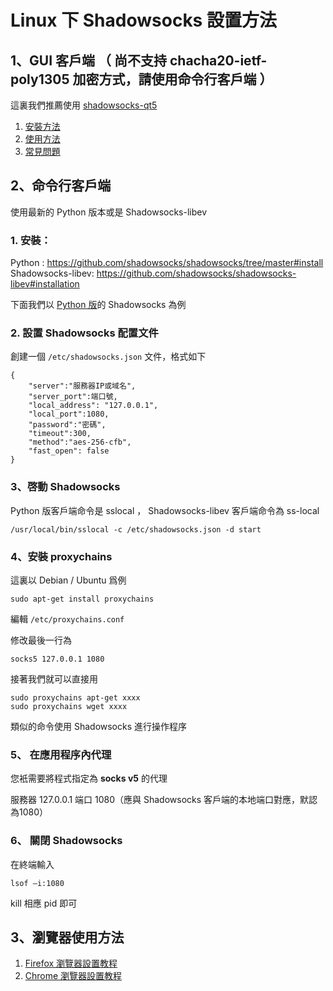 # Linux 下 Shadowsocks 設置方法

## 1、GUI 客戶端 （ 尚不支持 chacha20-ietf-poly1305 加密方式，請使用命令行客戶端 ）

這裏我們推薦使用 [shadowsocks-qt5](https://github.com/shadowsocks/shadowsocks-qt5)

1. [安裝方法](https://github.com/shadowsocks/shadowsocks-qt5/wiki/%E5%AE%89%E8%A3%85%E6%8C%87%E5%8D%97)
2. [使用方法](https://github.com/shadowsocks/shadowsocks-qt5/wiki/%E4%BD%BF%E7%94%A8%E6%89%8B%E5%86%8C)
3. [常見問題](https://github.com/shadowsocks/shadowsocks-qt5/wiki/%E5%B8%B8%E8%A7%81%E9%97%AE%E9%A2%98%E5%92%8C%E8%A7%A3%E5%86%B3%E5%8A%9E%E6%B3%95)


## 2、命令行客戶端
使用最新的 Python 版本或是 Shadowsocks-libev

### 1. 安裝：
Python : https://github.com/shadowsocks/shadowsocks/tree/master#install  
Shadowsocks-libev: https://github.com/shadowsocks/shadowsocks-libev#installation

下面我們以 [Python 版](https://pypi.python.org/pypi/shadowsocks)的 Shadowsocks 為例


### 2. 設置 Shadowsocks 配置文件

創建一個 `/etc/shadowsocks.json` 文件，格式如下

```
{
    "server":"服務器IP或域名",
    "server_port":端口號,
    "local_address": "127.0.0.1",
    "local_port":1080,
    "password":"密碼",
    "timeout":300,
    "method":"aes-256-cfb",
    "fast_open": false
}
```

### 3、啓動 Shadowsocks
Python 版客戶端命令是 sslocal ， Shadowsocks-libev 客戶端命令為 ss-local  

```
/usr/local/bin/sslocal -c /etc/shadowsocks.json -d start
```


### 4、安裝 proxychains

這裏以 Debian / Ubuntu 爲例

```
sudo apt-get install proxychains
```

編輯 `/etc/proxychains.conf`

修改最後一行為

```
socks5 127.0.0.1 1080
```

接著我們就可以直接用

```
sudo proxychains apt-get xxxx
sudo proxychains wget xxxx
```

類似的命令使用 Shadowsocks 進行操作程序

### 5、 在應用程序內代理

您衹需要將程式指定為 **socks v5** 的代理

服務器 127.0.0.1 端口 1080（應與 Shadowsocks 客戶端的本地端口對應，默認為1080）

### 6、 關閉 Shadowsocks

在終端輸入

```
lsof –i:1080
```

kill 相應 pid 即可

## 3、瀏覽器使用方法

1. [Firefox 瀏覽器設置教程](https://github.com/Shadowsocks-Wiki/shadowsocks/blob/master/7-1-firefox-settings.md)
2. [Chrome 瀏覽器設置教程](https://github.com/Shadowsocks-Wiki/shadowsocks/blob/master/7-2-chrome-settings.md)

